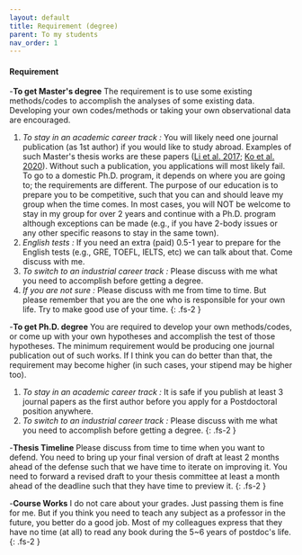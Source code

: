 ```yaml
---
layout: default
title: Requirement (degree)
parent: To my students
nav_order: 1
---
```


#### Requirement


-**To get Master's degree** 
    The requirement is to use some existing methods/codes to accomplish the analyses of some existing data. Developing your own codes/methods or taking your own observational data are encouraged.
  1. *To stay in an academic career track :* You will likely need one journal publication (as 1st author) if you would like to study abroad. Examples of such Master's thesis works are these papers ([Li et al. 2017](https://ui.adsabs.harvard.edu/abs/2017ApJ...840...72L/abstract); [Ko et al. 2020](https://ui.adsabs.harvard.edu/abs/2020ApJ...889..172K/abstract)). Without such a publication, you applications will most likely fail. To go to a domestic Ph.D. program, it depends on where you are going to; the requirements are different. The purpose of our education is to prepare you to be competitive, such that you can and should leave my group when the time comes. In most cases, you will NOT be welcome to stay in my group for over 2 years and continue with a Ph.D. program although exceptions can be made (e.g., if you have 2-body issues or any other specific reasons to stay in the same town).
  2. *English tests :* If you need an extra (paid) 0.5-1 year to prepare for the English tests (e.g., GRE, TOEFL, IELTS, etc) we can talk about that. Come discuss with me.
  3. *To switch to an industrial career track :* Please discuss with me what you need to accomplish before getting a degree.
  4. *If you are not sure :* Please discuss with me from time to time. But please remember that you are the one who is responsible for your own life. Try to make good use of your time.
{: .fs-2 }
  
-**To get Ph.D. degree**
    You are required to develop your own methods/codes, or come up with your own hypotheses and accomplish the test of those hypotheses. The minimum requirement would be producing one journal publication out of such works. If I think you can do better than that, the requirement may become higher (in such cases, your stipend may be higher too).
  1. *To stay in an academic career track :* It is safe if you publish at least 3 journal papers as the first author before you apply for a Postdoctoral position anywhere. 
  2. *To switch to an industrial career track :* Please discuss with me what you need to accomplish before getting a degree.
{: .fs-2 }
  
-**Thesis Timeline**
    Please discuss from time to time when you want to defend. You need to bring up your final version of draft at least 2 months ahead of the defense such that we have time to iterate on improving it. You need to forward a revised draft to your thesis committee at least a month ahead of the deadline such that they have time to preview it.
{: .fs-2 }
    
-**Course Works**
    I do not care about your grades. Just passing them is fine for me. But if you think you need to teach any subject as a professor in the future, you better do a good job. Most of my colleagues express that they have no time (at all) to read any book during the 5~6 years of postdoc's life.
{: .fs-2 }
